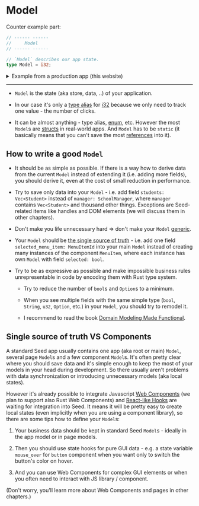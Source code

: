 # Model

Counter example part:

```rust
// ------ ------
//     Model
// ------ ------

// `Model` describes our app state.
type Model = i32;
```

<details>
<summary>Example from a production app (this website)</summary>

```rust
pub struct Model {
    pub base_url: Url,
    pub page: Page,
    pub selected_seed_version: SeedVersion,
    pub guide_list_visibility: Visibility,
    pub menu_visibility: Visibility,
    pub in_prerendering: bool,
    pub guides: Vec<Guide>,
    pub search_query: String,
    pub matched_guides: Vec<Guide>,
    pub mode: Mode,
}
```

</details>

---

- `Model` is the state (aka store, data, ..) of your application.

- In our case it's only a [type alias](https://doc.rust-lang.org/book/ch19-04-advanced-types.html?highlight=alias#creating-type-synonyms-with-type-aliases) for [i32](https://doc.rust-lang.org/book/ch03-02-data-types.html#integer-types) because we only need to track one value - the number of clicks.

- It can be almost anything - type alias, [enum](https://doc.rust-lang.org/book/ch06-00-enums.html), etc. However the most `Model`s are [structs](https://doc.rust-lang.org/book/ch05-00-structs.html) in real-world apps. And `Model` has to be `static` (it basically means that you can't save the most [references](https://doc.rust-lang.org/book/ch04-02-references-and-borrowing.html?#references-and-borrowing) into it).

## How to write a good `Model`

- It should be as simple as possible. If there is a way how to derive data from the current `Model` instead of extending it (i.e. adding more fields), you should derive it, even at the cost of small reduction in performance.

- Try to save only data into your `Model` - i.e. add field `students: Vec<Student>` instead of `manager: SchoolManager`, where `manager` contains `Vec<Student>` and thousand other things. Exceptions are Seed-related items like handles and DOM elements (we will discuss them in other chapters).

- Don't make you life unnecessary hard => don't make your `Model` [generic](https://doc.rust-lang.org/book/ch10-00-generics.html).

- Your `Model` should be [the single source of truth](https://en.wikipedia.org/wiki/Single_source_of_truth) - i.e. add one field `selected_menu_item: MenuItemId` into your main `Model` instead of creating many instances of the component `MenuItem`, where each instance has own `Model` with field `selected: bool`.

- Try to be as expressive as possible and make impossible business rules unrepresentable in code by encoding them with Rust type system.

   - Try to reduce the number of `bool`s and `Option`s to a minimum.
   
   - When you see multiple fields with the same simple type (`bool`, `String`, `u32`, `Option`, etc.) in your `Model`, you should try to remodel it.
   
   - I recommend to read the book [Domain Modeling Made Functional](https://fsharpforfunandprofit.com/books/).


## Single source of truth VS Components

A standard Seed app usually contains one app (aka root or main) `Model`, several  page `Model`s and a few component `Model`s. It's often pretty clear where you should save data and it's simple enough to keep the most of your models in your head during development. So there usually aren't problems with data synchronization or introducing unnecessary models (aka local states).

However it's already possible to integrate Javascript [Web Components](https://developer.mozilla.org/en-US/docs/Web/Web_Components) (we plan to support also Rust Web Components) and [React-like Hooks](https://reactjs.org/docs/hooks-overview.html#state-hook) are waiting for integration into Seed. It means it will be pretty easy to create local states (even implicitly when you are using a component library), so there are some tips how to define your `Model`s:

1. Your business data should be kept in standard Seed `Model`s - ideally in the app model or in page models.

1. Then you should use state hooks for pure GUI data - e.g. a state variable `mouse_over` for `button` component when you want only to switch the button's color on hover.

1. And you can use Web Components for complex GUI elements or when you often need to interact with JS library / component.

(Don't worry, you'll learn more about Web Components and pages in other chapters.)
